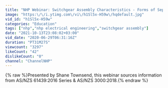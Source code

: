 ```yaml
---
title: "NHP Webinar: Switchgear Assembly Characteristics - Forms of Separation"
image: "https:\/\/i.ytimg.com\/vi\/h1Sl5x-H59w\/hqdefault.jpg"
vid_id: "h1Sl5x-H59w"
categories: "Education"
tags: ["nhp","nhp electrical engineering","switchgear assembly"]
date: "2021-10-13T23:08:02+03:00"
vid_date: "2020-06-29T06:31:16Z"
duration: "PT31M27S"
viewcount: "3297"
likeCount: "42"
dislikeCount: "0"
channel: "ChannelNHP"
---
```

{% raw %}Presented by Shane Townsend, this webinar sources information from AS/NZS 61439:2016 Series &amp; AS/NZS 3000:2018.{% endraw %}
